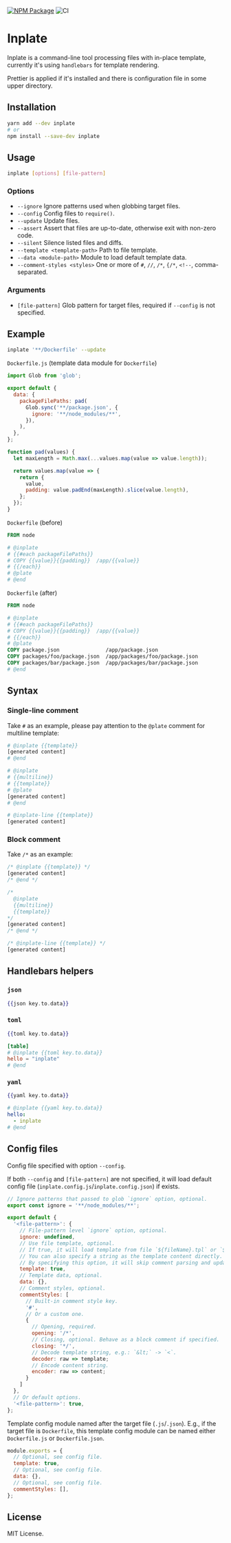[![NPM Package](https://badge.fury.io/js/inplate.svg)](https://www.npmjs.com/package/inplate)
![CI](https://github.com/vilic/inplate/workflows/CI/badge.svg)

# Inplate

Inplate is a command-line tool processing files with in-place template, currently it's using `handlebars` for template rendering.

Prettier is applied if it's installed and there is configuration file in some upper directory.

## Installation

```bash
yarn add --dev inplate
# or
npm install --save-dev inplate
```

## Usage

```bash
inplate [options] [file-pattern]
```

### Options

- `--ignore` Ignore patterns used when globbing target files.
- `--config` Config files to `require()`.
- `--update` Update files.
- `--assert` Assert that files are up-to-date, otherwise exit with non-zero code.
- `--silent` Silence listed files and diffs.
- `--template <template-path>` Path to file template.
- `--data <module-path>` Module to load default template data.
- `--comment-styles <styles>` One or more of `#`, `//`, `/*`, `{/*`, `<!--`, comma-separated.

### Arguments

- `[file-pattern]` Glob pattern for target files, required if `--config` is not specified.

## Example

```bash
inplate '**/Dockerfile' --update
```

`Dockerfile.js` (template data module for `Dockerfile`)

```js
import Glob from 'glob';

export default {
  data: {
    packageFilePaths: pad(
      Glob.sync('**/package.json', {
        ignore: '**/node_modules/**',
      }),
    ),
  },
};

function pad(values) {
  let maxLength = Math.max(...values.map(value => value.length));

  return values.map(value => {
    return {
      value,
      padding: value.padEnd(maxLength).slice(value.length),
    };
  });
}
```

`Dockerfile` (before)

```dockerfile
FROM node

# @inplate
# {{#each packageFilePaths}}
# COPY {{value}}{{padding}}  /app/{{value}}
# {{/each}}
# @plate
# @end
```

`Dockerfile` (after)

```dockerfile
FROM node

# @inplate
# {{#each packageFilePaths}}
# COPY {{value}}{{padding}}  /app/{{value}}
# {{/each}}
# @plate
COPY package.json               /app/package.json
COPY packages/foo/package.json  /app/packages/foo/package.json
COPY packages/bar/package.json  /app/packages/bar/package.json
# @end
```

## Syntax

### Single-line comment

Take `#` as an example, please pay attention to the `@plate` comment for multiline template:

```bash
# @inplate {{template}}
[generated content]
# @end

# @inplate
# {{multiline}}
# {{template}}
# @plate
[generated content]
# @end

# @inplate-line {{template}}
[generated content]
```

### Block comment

Take `/*` as an example:

```js
/* @inplate {{template}} */
[generated content]
/* @end */

/*
  @inplate
  {{multiline}}
  {{template}}
*/
[generated content]
/* @end */

/* @inplate-line {{template}} */
[generated content]
```

## Handlebars helpers

### `json`

```hbs
{{json key.to.data}}
```

### `toml`

```hbs
{{toml key.to.data}}
```

```toml
[table]
# @inplate {{toml key.to.data}}
hello = "inplate"
# @end
```

### `yaml`

```hbs
{{yaml key.to.data}}
```

```yaml
# @inplate {{yaml key.to.data}}
hello:
  - inplate
# @end
```

## Config files

Config file specified with option `--config`.

If both `--config` and `[file-pattern]` are not specified, it will load default config file (`inplate.config.js`/`inplate.config.json`) if exists.

```js
// Ignore patterns that passed to glob `ignore` option, optional.
export const ignore = '**/node_modules/**';

export default {
  '<file-pattern>': {
    // File-pattern level `ignore` option, optional.
    ignore: undefined,
    // Use file template, optional.
    // If true, it will load template from file `${fileName}.tpl` or `${fileName}.hbs`.
    // You can also specify a string as the template content directly.
    // By specifying this option, it will skip comment parsing and update the whole file directly.
    template: true,
    // Template data, optional.
    data: {},
    // Comment styles, optional.
    commentStyles: [
      // Built-in comment style key.
      '#',
      // Or a custom one.
      {
        // Opening, required.
        opening: '/*',
        // Closing, optional. Behave as a block comment if specified.
        closing: '*/',
        // Decode template string, e.g.: `&lt;` -> `<`.
        decoder: raw => template;
        // Encode content string.
        encoder: raw => content;
      }
    ]
  },
  // Or default options.
  '<file-pattern>': true,
};
```

Template config module named after the target file (`.js`/`.json`). E.g., if the target file is `Dockerfile`, this template config module can be named either `Dockerfile.js` or `Dockerfile.json`.

```js
module.exports = {
  // Optional, see config file.
  template: true,
  // Optional, see config file.
  data: {},
  // Optional, see config file.
  commentStyles: [],
};
```

## License

MIT License.
